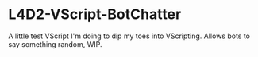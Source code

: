 # L4D2-VScript-BotChatter
A little test VScript I'm doing to dip my toes into VScripting. Allows bots to say something random, WIP.